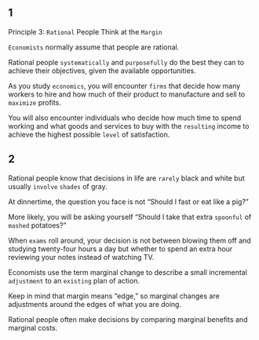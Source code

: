 ## 1
Principle 3: `Rational` People Think at the `Margin`

`Economists` normally assume that people are rational. 

Rational people `systematically` and `purposefully` do the best they can to achieve their objectives, 
given the available opportunities. 

As you study `economics`, you will encounter `firms` that 
decide how many workers to hire and how much of their product to manufacture 
and sell to `maximize` profits. 

You will also encounter individuals who decide 
how much time to spend working and what goods and services to buy with the `resulting` income 
to achieve the highest possible `level` of satisfaction.

## 2
Rational people know that decisions in life are `rarely` black and white 
but usually `involve` `shades` of gray. 

At dinnertime, the question you face is not “Should I fast or eat like a pig?” 

More likely, you will be asking yourself “Should I take that extra `spoonful` of `mashed` potatoes?” 

When `exams` roll around, your decision is not between blowing them off and studying twenty-four hours a day but whether to spend an extra hour reviewing your notes instead of watching TV. 

Economists use the term marginal change to describe a small incremental `adjustment` to an `existing` plan of action. 

Keep in mind that margin means “edge,” so marginal
changes are adjustments around the edges of what you are doing. 

Rational people often make decisions by comparing marginal benefits and marginal costs.